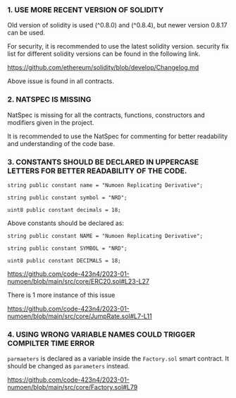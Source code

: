 ### 1. USE MORE RECENT VERSION OF SOLIDITY

Old version of solidity is used (^0.8.0) and (^0.8.4), but newer version 0.8.17 can be used.

For security, it is recommended to use the latest solidity version.
security fix list for different solidity versions can be found in the following link.

https://github.com/ethereum/solidity/blob/develop/Changelog.md

Above issue is found in all contracts.

### 2. NATSPEC IS MISSING

NatSpec is missing for all the contracts, functions, constructors and modifiers given in the project. 

It is recommended to use the NatSpec for commenting for better readability and understanding of the code base.
	
### 3. CONSTANTS SHOULD BE DECLARED IN UPPERCASE LETTERS FOR BETTER READABILITY OF THE CODE.

    string public constant name = "Numoen Replicating Derivative";

    string public constant symbol = "NRD";

    uint8 public constant decimals = 18;
  
Above constants should be declared as:

    string public constant NAME = "Numoen Replicating Derivative";

    string public constant SYMBOL = "NRD";

    uint8 public constant DECIMALS = 18;
  
https://github.com/code-423n4/2023-01-numoen/blob/main/src/core/ERC20.sol#L23-L27

There is 1 more instance of this issue

https://github.com/code-423n4/2023-01-numoen/blob/main/src/core/JumpRate.sol#L7-L11

### 4. USING WRONG VARIABLE NAMES COULD TRIGGER COMPILTER TIME ERROR

`parmaeters` is declared as a variable inside the `Factory.sol` smart contract. It should be changed as `parameters` instead.

https://github.com/code-423n4/2023-01-numoen/blob/main/src/core/Factory.sol#L79 
